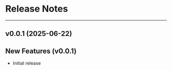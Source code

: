 Release Notes
=============


___

v0.0.1 (2025-06-22)
-------------------

New Features (v0.0.1)
------------
- Initial release
